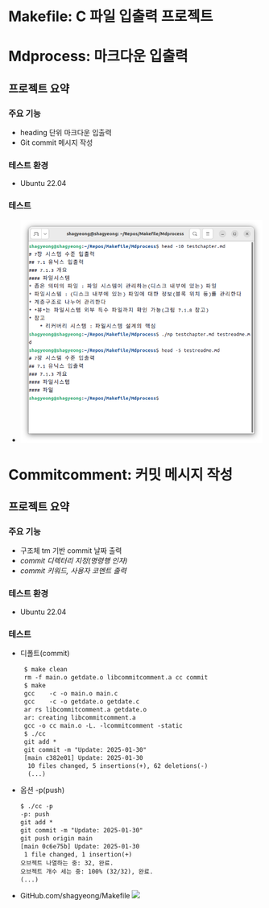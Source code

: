 # Makefile: C 파일 입출력 프로젝트
# Mdprocess: 마크다운 입출력
## 프로젝트 요약
### 주요 기능
- heading 단위 마크다운 입출력
- Git commit 메시지 작성
### 테스트 환경
- Ubuntu 22.04
### 테스트
- <img src="./Demo/MP2025-02-05.png">

# Commitcomment: 커밋 메시지 작성
## 프로젝트 요약
### 주요 기능
- 구조체 tm 기반 commit 날짜 출력
- *commit 디렉터리 지정(명령행 인자)*
- *commit 키워드, 사용자 코멘트 출력*
### 테스트 환경
- Ubuntu 22.04
### 테스트
- 디폴트(commit)
   ```
    $ make clean
    rm -f main.o getdate.o libcommitcomment.a cc commit
    $ make
    gcc    -c -o main.o main.c
    gcc    -c -o getdate.o getdate.c
    ar rs libcommitcomment.a getdate.o
    ar: creating libcommitcomment.a
    gcc -o cc main.o -L. -lcommitcomment -static
    $ ./cc
    git add *
    git commit -m "Update: 2025-01-30"
    [main c382e01] Update: 2025-01-30
     10 files changed, 5 insertions(+), 62 deletions(-)
     (...)
- 옵션 -p(push)
    ```
    $ ./cc -p
    -p: push
    git add *
    git commit -m "Update: 2025-01-30"
    git push origin main
    [main 0c6e75b] Update: 2025-01-30
     1 file changed, 1 insertion(+)
    오브젝트 나열하는 중: 32, 완료.
    오브젝트 개수 세는 중: 100% (32/32), 완료.
    (...)
    ```
- GitHub.com/shagyeong/Makefile
    <img src="./Demo/CC2025-01-30.png">
